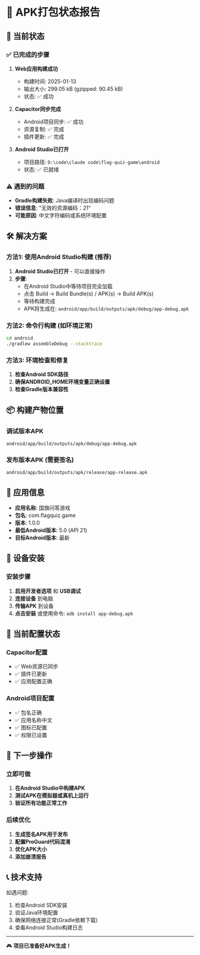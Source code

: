 # 📱 APK打包状态报告

## 🔄 当前状态

### ✅ 已完成的步骤
1. **Web应用构建成功**
   - 构建时间: 2025-01-13
   - 输出大小: 299.05 kB (gzipped: 90.45 kB)
   - 状态: ✅ 成功

2. **Capacitor同步完成**
   - Android项目同步: ✅ 成功
   - 资源复制: ✅ 完成
   - 插件更新: ✅ 完成

3. **Android Studio已打开**
   - 项目路径: `D:\code\claude code\flag-quiz-game\android`
   - 状态: ✅ 已就绪

### ⚠️ 遇到的问题
- **Gradle构建失败**: Java编译时出现编码问题
- **错误信息**: "无效的资源编码：21"
- **可能原因**: 中文字符编码或系统环境配置

## 🛠️ 解决方案

### 方法1: 使用Android Studio构建 (推荐)
1. **Android Studio已打开** - 可以直接操作
2. **步骤**:
   - 在Android Studio中等待项目完全加载
   - 点击 Build → Build Bundle(s) / APK(s) → Build APK(s)
   - 等待构建完成
   - APK将生成在: `android/app/build/outputs/apk/debug/app-debug.apk`

### 方法2: 命令行构建 (如环境正常)
```bash
cd android
./gradlew assembleDebug --stacktrace
```

### 方法3: 环境检查和修复
1. **检查Android SDK路径**
2. **确保ANDROID_HOME环境变量正确设置**
3. **检查Gradle版本兼容性**

## 📦 构建产物位置

### 调试版本APK
```
android/app/build/outputs/apk/debug/app-debug.apk
```

### 发布版本APK (需要签名)
```
android/app/build/outputs/apk/release/app-release.apk
```

## 🎯 应用信息

- **应用名称**: 国旗问答游戏
- **包名**: com.flagquiz.game
- **版本**: 1.0.0
- **最低Android版本**: 5.0 (API 21)
- **目标Android版本**: 最新

## 📱 设备安装

### 安装步骤
1. **启用开发者选项** 和 **USB调试**
2. **连接设备** 到电脑
3. **传输APK** 到设备
4. **点击安装** 或使用命令: `adb install app-debug.apk`

## 🔧 当前配置状态

### Capacitor配置
- ✅ Web资源已同步
- ✅ 插件已更新
- ✅ 应用配置正确

### Android项目配置
- ✅ 包名正确
- ✅ 应用名称中文
- ✅ 图标已配置
- ✅ 权限已设置

## 🚀 下一步操作

### 立即可做
1. **在Android Studio中构建APK**
2. **测试APK在模拟器或真机上运行**
3. **验证所有功能正常工作**

### 后续优化
1. **生成签名APK用于发布**
2. **配置ProGuard代码混淆**
3. **优化APK大小**
4. **添加崩溃报告**

## 📞 技术支持

如遇问题:
1. 检查Android SDK安装
2. 验证Java环境配置
3. 确保网络连接正常(Gradle依赖下载)
4. 查看Android Studio构建日志

---
🎮 **项目已准备好APK生成！**